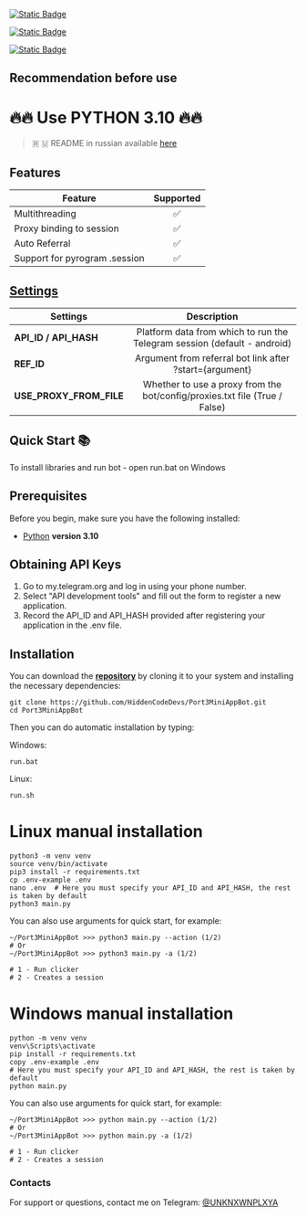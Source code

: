[![Static Badge](https://img.shields.io/badge/Telegram-Channel-Link?style=for-the-badge&logo=Telegram&logoColor=white&logoSize=auto&color=blue)](https://t.me/hidden_coding)

[![Static Badge](https://img.shields.io/badge/Telegram-Chat-yes?style=for-the-badge&logo=Telegram&logoColor=white&logoSize=auto&color=blue)](https://t.me/hidden_codding_chat)

[![Static Badge](https://img.shields.io/badge/Telegram-Bot%20Link-Link?style=for-the-badge&logo=Telegram&logoColor=white&logoSize=auto&color=blue)](https://t.me/Port3miniapp_bot?start=kESn89)

## Recommendation before use

# 🔥🔥 Use PYTHON 3.10 🔥🔥

> 🇷 🇺 README in russian available [here](README-RU.md)

## Features  
| Feature                       | Supported |
|-------------------------------|:---------:|
| Multithreading                |     ✅     |
| Proxy binding to session      |     ✅     |
| Auto Referral                 |     ✅     |
| Support for pyrogram .session |     ✅     |


## [Settings](https://github.com/HiddenCodeDevs/Port3MiniAppBot/blob/main/.env-example/)
| Settings                |                                Description                                 |
|-------------------------|:--------------------------------------------------------------------------:|
| **API_ID / API_HASH**   |  Platform data from which to run the Telegram session (default - android)  |
| **REF_ID**              |          Argument from referral bot link after ?start={argument}           |
| **USE_PROXY_FROM_FILE** | Whether to use a proxy from the bot/config/proxies.txt file (True / False) |

## Quick Start 📚

To install libraries and run bot - open run.bat on Windows

## Prerequisites
Before you begin, make sure you have the following installed:
- [Python](https://www.python.org/downloads/) **version 3.10**

## Obtaining API Keys
1. Go to my.telegram.org and log in using your phone number.
2. Select "API development tools" and fill out the form to register a new application.
3. Record the API_ID and API_HASH provided after registering your application in the .env file.

## Installation
You can download the [**repository**](https://github.com/HiddenCodeDevs/Port3MiniAppBot) by cloning it to your system and installing the necessary dependencies:
```shell
git clone https://github.com/HiddenCodeDevs/Port3MiniAppBot.git
cd Port3MiniAppBot
```

Then you can do automatic installation by typing:

Windows:
```shell
run.bat
```

Linux:
```shell
run.sh
```

# Linux manual installation
```shell
python3 -m venv venv
source venv/bin/activate
pip3 install -r requirements.txt
cp .env-example .env
nano .env  # Here you must specify your API_ID and API_HASH, the rest is taken by default
python3 main.py
```

You can also use arguments for quick start, for example:
```shell
~/Port3MiniAppBot >>> python3 main.py --action (1/2)
# Or
~/Port3MiniAppBot >>> python3 main.py -a (1/2)

# 1 - Run clicker
# 2 - Creates a session
```

# Windows manual installation
```shell
python -m venv venv
venv\Scripts\activate
pip install -r requirements.txt
copy .env-example .env
# Here you must specify your API_ID and API_HASH, the rest is taken by default
python main.py
```

You can also use arguments for quick start, for example:
```shell
~/Port3MiniAppBot >>> python main.py --action (1/2)
# Or
~/Port3MiniAppBot >>> python main.py -a (1/2)

# 1 - Run clicker
# 2 - Creates a session
```




### Contacts

For support or questions, contact me on Telegram: [@UNKNXWNPLXYA](https://t.me/UNKNXWNPLXYA)

